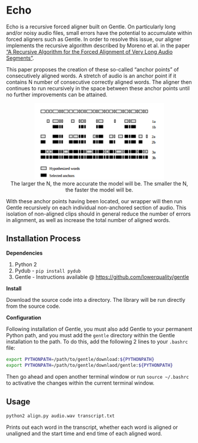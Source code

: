 # Echo

Echo is a recursive forced aligner built on Gentle. On particularly long and/or noisy audio files, 
small errors have the potential to accumulate within forced aligners such as Gentle. In order to
resolve this issue, our aligner implements the recursive algorithm described by Moreno et al. in the paper [“A Recursive Algorithm for the Forced Alignment of Very Long Audio Segments”](http://citeseerx.ist.psu.edu/viewdoc/download?doi=10.1.1.649.6346&rep=rep1&type=pdf).

This paper proposes the creation of these so-called “anchor points” of consecutively aligned words. A stretch of audio is an anchor point if it contains N number of 
consecutive correctly aligned words. The aligner then continues to run recursively in the space between these anchor points until no further improvements can be attained.

<p align="center">
  <img src="pictures/AnchorPoints.png" width="350"/>
  <br>
  The larger the N, the more accurate the model will be. The smaller the N, the faster the model will be.
</p>

With these anchor points having been located, our wrapper will then run Gentle recursively on each individual non-anchored 
section of audio. This isolation of non-aligned clips should in general reduce the number of errors in alignment, as well as increase
the total number of aligned words. 

## Installation Process

**Dependencies**

1. Python 2
2. Pydub - `pip install pydub`
3. Gentle - Instructions available @ https://github.com/lowerquality/gentle

**Install**

Download the source code into a directory. The library will be run directly from the source code.

**Configuration**

Following installation of Gentle, you must also add Gentle to your permanent Python path, and you must add the `gentle` directory within the Gentle installation to the path. To do this, add the following 2 lines to your `.bashrc` file:

```bash
export PYTHONPATH=/path/to/gentle/download:${PYTHONPATH}
export PYTHONPATH=/path/to/gentle/downlaod/gentle:${PYTHONPATH}
```

Then go ahead and open another terminal window or run `source ~/.bashrc` to activative the changes within the current terminal window.

## Usage

```bash
python2 align.py audio.wav transcript.txt
```

Prints out each word in the transcript, whether each word is aligned or unaligned and the start time and end time of each aligned word.

